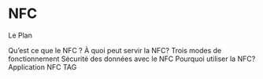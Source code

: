 # NFC
Le Plan 

Qu’est ce que le NFC ?
À quoi peut servir la NFC?
Trois modes de fonctionnement
Sécurité des données avec le NFC
Pourquoi utiliser la NFC?
Application NFC TAG 

